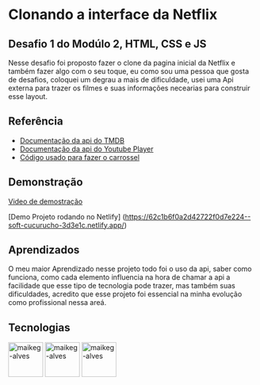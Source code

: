 
# Clonando a interface da Netflix 

## Desafio 1 do Modúlo 2, HTML, CSS e JS  

Nesse desafio foi proposto fazer o clone da pagina inicial da Netflix e também fazer algo com o seu toque, eu como sou uma pessoa que gosta de desafios, coloquei um degrau a mais de dificuldade, usei uma Api externa para trazer os filmes e suas informações necearias para construir esse layout.


## Referência

 - [Documentação da api do TMDB](https://www.themoviedb.org/settings/api)
 - [Documentação da api do Youtube Player](https://developers.google.com/youtube/iframe_api_reference)
 - [Código usado para fazer o carrossel](https://codepen.io/Adv4nc3d/pen/wvMVdEr)

## Demonstração

[Video de demostração](https://youtu.be/80oMOMwiXds)

[Demo Projeto rodando no Netlify] (https://62c1b6f0a2d42722f0d7e224--soft-cucurucho-3d3e1c.netlify.app/)

## Aprendizados

O meu maior Aprendizado nesse projeto todo foi o uso da api, saber como funciona, como cada elemento influencia na hora de chamar a api a facilidade que esse tipo de tecnologia pode trazer, mas também suas dificuldades, acredito que esse projeto foi essencial na minha evolução como profissional nessa areá.


## Tecnologias

<div style="display: inline_block">  

  <img align="center" alt="maikeg-alves" height="70" width="70" src="https://github.com/maikeg-alves/frp/blob/main/icons8-javascript.svg" />
  
  <img align="center" alt="maikeg-alves" height="70" width="70" src="https://cdn.jsdelivr.net/gh/devicons/devicon/icons/html5/html5-plain-wordmark.svg"/>

  <img align="center" alt="maikeg-alves" height="70" width="70" src="https://cdn.jsdelivr.net/gh/devicons/devicon/icons/css3/css3-plain-wordmark.svg"/>
  
</div>

